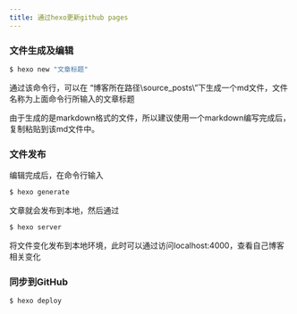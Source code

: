 ```yaml
---
title: 通过hexo更新github pages
---
```

### 文件生成及编辑

``` bash
$ hexo new "文章标题"
```

通过该命令行，可以在 “博客所在路径\source_posts\”下生成一个md文件，文件名称为上面命令行所输入的文章标题 

由于生成的是markdown格式的文件，所以建议使用一个markdown编写完成后，复制粘贴到该md文件中。  

### 文件发布

编辑完成后，在命令行输入

``` bash
$ hexo generate
```

文章就会发布到本地，然后通过

``` bash
$ hexo server
```
将文件变化发布到本地环境，此时可以通过访问localhost:4000，查看自己博客相关变化

### 同步到GitHub

``` bash
$ hexo deploy
```